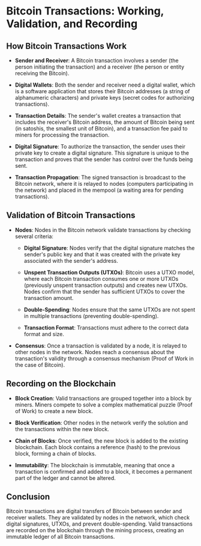 # Bitcoin Transactions: Working, Validation, and Recording

## How Bitcoin Transactions Work

- **Sender and Receiver**: A Bitcoin transaction involves a sender (the person initiating the transaction) and a receiver (the person or entity receiving the Bitcoin).

- **Digital Wallets**: Both the sender and receiver need a digital wallet, which is a software application that stores their Bitcoin addresses (a string of alphanumeric characters) and private keys (secret codes for authorizing transactions).

- **Transaction Details**: The sender's wallet creates a transaction that includes the receiver's Bitcoin address, the amount of Bitcoin being sent (in satoshis, the smallest unit of Bitcoin), and a transaction fee paid to miners for processing the transaction.

- **Digital Signature**: To authorize the transaction, the sender uses their private key to create a digital signature. This signature is unique to the transaction and proves that the sender has control over the funds being sent.

- **Transaction Propagation**: The signed transaction is broadcast to the Bitcoin network, where it is relayed to nodes (computers participating in the network) and placed in the mempool (a waiting area for pending transactions).

## Validation of Bitcoin Transactions

- **Nodes**: Nodes in the Bitcoin network validate transactions by checking several criteria:

  - **Digital Signature**: Nodes verify that the digital signature matches the sender's public key and that it was created with the private key associated with the sender's address.

  - **Unspent Transaction Outputs (UTXOs)**: Bitcoin uses a UTXO model, where each Bitcoin transaction consumes one or more UTXOs (previously unspent transaction outputs) and creates new UTXOs. Nodes confirm that the sender has sufficient UTXOs to cover the transaction amount.

  - **Double-Spending**: Nodes ensure that the same UTXOs are not spent in multiple transactions (preventing double-spending).

  - **Transaction Format**: Transactions must adhere to the correct data format and size.

- **Consensus**: Once a transaction is validated by a node, it is relayed to other nodes in the network. Nodes reach a consensus about the transaction's validity through a consensus mechanism (Proof of Work in the case of Bitcoin).

## Recording on the Blockchain

- **Block Creation**: Valid transactions are grouped together into a block by miners. Miners compete to solve a complex mathematical puzzle (Proof of Work) to create a new block.

- **Block Verification**: Other nodes in the network verify the solution and the transactions within the new block.

- **Chain of Blocks**: Once verified, the new block is added to the existing blockchain. Each block contains a reference (hash) to the previous block, forming a chain of blocks.

- **Immutability**: The blockchain is immutable, meaning that once a transaction is confirmed and added to a block, it becomes a permanent part of the ledger and cannot be altered.

## Conclusion

Bitcoin transactions are digital transfers of Bitcoin between sender and receiver wallets. They are validated by nodes in the network, which check digital signatures, UTXOs, and prevent double-spending. Valid transactions are recorded on the blockchain through the mining process, creating an immutable ledger of all Bitcoin transactions.
